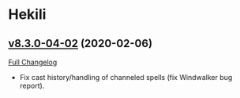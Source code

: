 # Hekili

## [v8.3.0-04-02](https://github.com/Hekili/hekili/tree/v8.3.0-04-02) (2020-02-06)
[Full Changelog](https://github.com/Hekili/hekili/compare/v8.3.0-04-01...v8.3.0-04-02)

- Fix cast history/handling of channeled spells (fix Windwalker bug report).  
